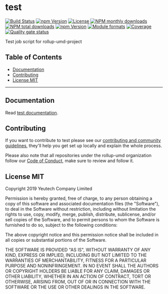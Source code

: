 # test

[![Build Status](https://travis-ci.org/rollup-umd/test.svg?branch=master)](https://travis-ci.org/rollup-umd/test)
[![npm Version](https://img.shields.io/npm/v/@rollup-umd/test.svg?style=flat)](https://www.npmjs.com/package/@rollup-umd/test)
[![License](https://img.shields.io/npm/l/@rollup-umd/test.svg?style=flat)](https://www.npmjs.com/package/@rollup-umd/test)
[![NPM monthly downloads](https://img.shields.io/npm/dm/@rollup-umd/test.svg?style=flat)](https://npmjs.org/package/@rollup-umd/test)
[![NPM total downloads](https://img.shields.io/npm/dt/@rollup-umd/test.svg?style=flat)](https://npmjs.org/package/@rollup-umd/test)
[![npm Version](https://img.shields.io/node/v/@rollup-umd/test.svg?style=flat)](https://www.npmjs.com/package/@rollup-umd/test)
[![Module formats](https://img.shields.io/badge/module%20formats-umd%2C%20cjs%2C%20esm-green.svg?style=flat)](https://www.npmjs.com/package/@rollup-umd/test)
[![Coverage](https://sonarcloud.io/api/project_badges/measure?project=com.github.rollup-umd.test&metric=coverage)](https://sonarcloud.io/dashboard?id=com.github.rollup-umd.test) [![Quality gate status](https://sonarcloud.io/api/project_badges/measure?project=com.github.rollup-umd.test&metric=alert_status)](https://sonarcloud.io/dashboard?id=com.github.rollup-umd.test)


Test job script for rollup-umd-project


## Table of Contents

  - [Documentation](#documentation)
  - [Contributing](#contributing)
  - [License MIT](#license-mit)

---

## Documentation

Read [test documentation](https://rollup-umd.github.io/test).


## Contributing

If you want to contribute to test please see our [contributing and community guidelines](https://github.com/rollup-umd/test/blob/master/.github/CONTRIBUTING.md), they\'ll help you get set up locally and explain the whole process.

Please also note that all repositories under the rollup-umd organization follow our [Code of Conduct](https://github.com/rollup-umd/test/blob/master/CODE_OF_CONDUCT.md), make sure to review and follow it.

## License MIT

Copyright 2019 Yeutech Company Limited

Permission is hereby granted, free of charge, to any person obtaining a copy of this software and associated documentation files (the "Software"), to deal in the Software without restriction, including without limitation the rights to use, copy, modify, merge, publish, distribute, sublicense, and/or sell copies of the Software, and to permit persons to whom the Software is furnished to do so, subject to the following conditions:

The above copyright notice and this permission notice shall be included in all copies or substantial portions of the Software.

THE SOFTWARE IS PROVIDED "AS IS", WITHOUT WARRANTY OF ANY KIND, EXPRESS OR IMPLIED, INCLUDING BUT NOT LIMITED TO THE WARRANTIES OF MERCHANTABILITY, FITNESS FOR A PARTICULAR PURPOSE AND NONINFRINGEMENT. IN NO EVENT SHALL THE AUTHORS OR COPYRIGHT HOLDERS BE LIABLE FOR ANY CLAIM, DAMAGES OR OTHER LIABILITY, WHETHER IN AN ACTION OF CONTRACT, TORT OR OTHERWISE, ARISING FROM, OUT OF OR IN CONNECTION WITH THE SOFTWARE OR THE USE OR OTHER DEALINGS IN THE SOFTWARE.

